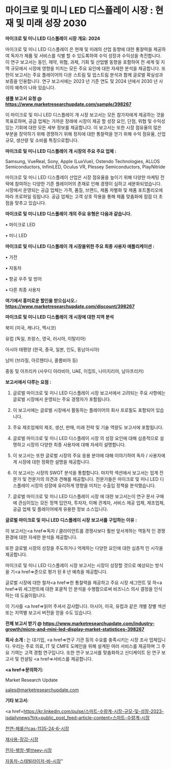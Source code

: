 # 마이크로 및 미니 LED 디스플레이 시장 : 현재 및 미래 성장 2030

<strong>마이크로 및 미니 LED 디스플레이 시장 개요: 2024</strong>

마이크로 및 미니 LED 디스플레이 은 현재 및 미래의 산업 동향에 대한 통찰력을 제공하여 독자가 제품 및 서비스를 식별 할 수 있도록하여 수익 성장과 수익성을 촉진합니다. 이 연구 보고서는 동인, 제약, 위협, 과제, 기회 및 산업별 동향을 포함하여 전 세계 및 지역 규모에서 시장에 영향을 미치는 모든 주요 요인에 대한 자세한 분석을 제공합니다. 또한이 보고서는 주요 플레이어의 다운 스트림 및 업스트림 분석과 함께 글로벌 확실성과 보증을 인용합니다. 연구 보고서에는 2023 년 기준 연도 및 2024 년에서 2030 년 사이의 예측이 나와 있습니다.



<strong>샘플 보고서 요청 @ <a href=https://www.marketresearchupdate.com/sample/398267>https://www.marketresearchupdate.com/sample/398267</a></strong>

이 마이크로 및 미니 LED 디스플레이 개 시장 보고서는 모든 참가자에게 제공하는 것을 목표로하며, 공급 업체는 가까운 장래에 시장이 제공 할 성장 요인, 단점, 위협 및 수익성있는 기회에 대한 모든 세부 정보를 제공합니다. 이 보고서는 또한 시장 점유율의 많은 부분을 장악하기 위해 경쟁하기 위해 정치에 대한 통찰력을 얻기 위해 수익 점유율, 산업 규모, 생산량 및 소비를 특징으로합니다.



<strong>마이크로 및 미니 LED 디스플레이 개 시장의 주요 주요 업체 :</strong>

Samsung, VueReal, Sony, Apple (LuxVue), Ostendo Technologies, ALLOS Semiconductors, InfiniLED, Oculus VR, Plessey Semiconductors, PlayNitride

마이크로 및 미니 LED 디스플레이 산업은 시장 점유율을 높이기 위해 다양한 마케팅 전략에 참여하는 다양한 기존 플레이어의 존재로 인해 경쟁이 심하고 세분화되었습니다. 시장에서 운영되는 공급 업체는 가격, 품질, 브랜드, 제품 차별화 및 제품 포트폴리오에 따라 프로파일 링됩니다. 공급 업체는 고객 상호 작용을 통해 제품 맞춤화에 점점 더 초점을 맞추고 있습니다.



<strong>마이크로 및 미니 LED 디스플레이 개의 주요 유형은 다음과 같습니다.</strong>

• 마이크로 LED

• 미니 LED



<strong>마이크로 및 미니 LED 디스플레이 개 시장을위한 주요 최종 사용자 애플리케이션 :</strong>

• 가전

• 자동차

• 항공 우주 및 방어

• 다른 최종 사용자



<strong>여기에서 흥미로운 할인을 받으십시오.: <a href=https://www.marketresearchupdate.com/discount/398267>https://www.marketresearchupdate.com/discount/398267</a></strong>



<strong>마이크로 및 미니 LED 디스플레이 개 시장에 대한 지역 분석</strong>

북미 (미국, 캐나다, 멕시코)

유럽 (독일, 프랑스, 영국, 러시아, 이탈리아)

아시아 태평양 (한국, 중국, 일본, 인도, 동남아시아)

남미 (브라질, 아르헨티나, 콜롬비아 등)

중동 및 아프리카 (사우디 아라비아, UAE, 이집트, 나이지리아, 남아프리카)



<strong>보고서에서 다루는 요점 :</strong>

1. 글로벌 마이크로 및 미니 LED 디스플레이 시장 보고서에서 고려되는 주요 사항에는 글로벌 시장에서 운영되는 주요 경쟁자가 포함됩니다.

2. 이 보고서에는 글로벌 시장에서 활동하는 플레이어의 회사 프로필도 포함되어 있습니다.

3. 주요 제조업체의 제조, 생산, 판매, 미래 전략 및 기술 역량도 보고서에 포함됩니다.

4. 글로벌 마이크로 및 미니 LED 디스플레이 시장 의 성장 요인에 대해 심층적으로 설명하고 시장의 다양한 최종 사용자에 대해 자세히 설명합니다.

5. 이 보고서는 또한 글로벌 시장의 주요 응용 분야에 대해 이야기하여 독자 / 사용자에게 시장에 대한 정확한 설명을 제공합니다.

6. 이 보고서는 시장의 SWOT 분석을 통합합니다. 마지막 섹션에서 보고서는 업계 전문가 및 전문가의 의견과 견해를 제공합니다. 전문가들은 마이크로 및 미니 LED 디스플레이 시장의 성장에 유리하게 영향을 미치는 수출입 정책을 분석했습니다.

7. 글로벌 마이크로 및 미니 LED 디스플레이 시장 에 대한 보고서는이 연구 문서 구매에 관심이있는 모든 정책 입안자, 투자자, 이해 관계자, 서비스 제공 업체, 제조업체, 공급 업체 및 플레이어에게 유용한 정보 소스입니다.



<strong>글로벌 마이크로 및 미니 LED 디스플레이 시장 보고서를 구입하는 이유 :</strong>

이 보고서는<a href=>독자 / 클</a>라이언트를 경쟁사보다 훨씬 앞서게하는 역동적 인 경쟁 환경에 대한 자세한 분석을 제공합니다.

또한 글로벌 시장의 성장을 주도하거나 억제하는 다양한 요인에 대한 심층적 인 시각을 제공합니다.

마이크로 및 미니 LED 디스플레이 시장 보고서는 시장이 성장할 것으로 예상되는 방식을 기<a href=>준으로</a> 평가 된 8 년 예측을 제공합니다.

글로벌 시장에 대한 철저<a href=>한 통찰력</a>을 제공하고 주요 시장 세그먼트 및 하<a href=>위 세그</a>먼트에 대한 포괄적 인 분석을 수행함으로써 비즈니스 의사 결정을 인식하는 데 도움이됩니다.

이 기사를 <a href=>읽어 주</a>셔서 감사합니다. 아시아, 미국, 유럽과 같은 개별 장별 섹션 또는 지역별 보고서 버전을 얻을 수도 있습니다.



<strong>전체 보고서 받기 @ <a href=https://www.marketresearchupdate.com/industry-growth/micro-and-mini-led-display-market-statistices-398267>https://www.marketresearchupdate.com/industry-growth/micro-and-mini-led-display-market-statistices-398267</a></strong>



<strong>회사 소개 :</strong>
는 대기업, <a href=>연구 기</a>관 등의 수요를 충족시키는 시장 조사 업체입니다. 우리는 주로 의료, IT 및 CMFE 도메인을 위해 설계된 여러 서비스를 제공하며 그 주요 기여는 고객 경험 연구입니다. 또한 연구 보고서를 맞춤화하고 신디케이트 된 연구 보고서 및 컨설팅 <a href=>서비</a>스를 제공합니다.



<strong><a href=>문의하기:</a></strong>

Market Research Update

sales@marketresearchupdate.com



<strong>기타 보고서:</strong>

<a href=https://kr.linkedin.com/pulse/스마트-수량계-시장-규모-및-성장-2023-isdailynews?trk=public_post_feed-article-content>스마트-수량계-시장</a>

<a href=https://www.linkedin.com/pulse/천연-페룰산cas-1135-24-6-시장-진입-전략-및-위험-평가2029년/>천연-페룰산cas-1135-24-6-시장</a>

<a href=https://www.linkedin.com/pulse/재사용-장갑-시장-세분화-연구-및-목표-고객2029년-consumer-connection-compendium-ana-4znlf/>재사용-장갑-시장</a>

<a href=https://www.linkedin.com/pulse/전자-팽창-밸브eev-시장-현재-및-미래-성장-2029-consumer-connection-chronicles-24--mlezf/>전자-팽창-밸브eev-시장</a>

<a href=https://www.linkedin.com/pulse/자동차-스태빌라이저-바-시장-동향-및-성장-전망-survey-savvy-insights-360-analysis-7ndlc/>자동차-스태빌라이저-바-시장</a>"
